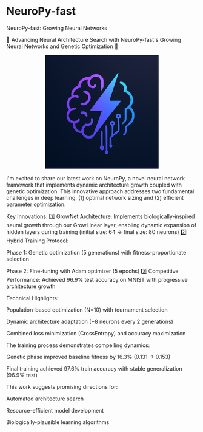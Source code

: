 # NeuroPy-fast
NeuroPy-fast: Growing Neural Networks

🚀 Advancing Neural Architecture Search with NeuroPy-fast's Growing Neural Networks and Genetic Optimization 🧠

<p align="center">
  <img src="./neuropy-fast.png" alt="neuropy-fast Logo" width="300"/>
</p>

I'm excited to share our latest work on NeuroPy, a novel neural network framework that implements dynamic architecture growth coupled with genetic optimization. This innovative approach addresses two fundamental challenges in deep learning: (1) optimal network sizing and (2) efficient parameter optimization.

Key Innovations:
1️⃣ GrowNet Architecture: Implements biologically-inspired neural growth through our GrowLinear layer, enabling dynamic expansion of hidden layers during training (initial size: 64 → final size: 80 neurons)
2️⃣ Hybrid Training Protocol:

Phase 1: Genetic optimization (5 generations) with fitness-proportionate selection

Phase 2: Fine-tuning with Adam optimizer (5 epochs)
3️⃣ Competitive Performance: Achieved 96.9% test accuracy on MNIST with progressive architecture growth

Technical Highlights:

Population-based optimization (N=10) with tournament selection

Dynamic architecture adaptation (+8 neurons every 2 generations)

Combined loss minimization (CrossEntropy) and accuracy maximization

The training process demonstrates compelling dynamics:

Genetic phase improved baseline fitness by 16.3% (0.131 → 0.153)

Final training achieved 97.6% train accuracy with stable generalization (96.9% test)

This work suggests promising directions for:

Automated architecture search

Resource-efficient model development

Biologically-plausible learning algorithms

